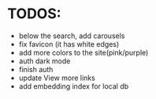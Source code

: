 # TODOS:
- below the search, add carousels
- fix favicon (it has white edges)
- add more colors to the site(pink/purple)
- auth dark mode
- finish auth
- update View more links
- add embedding index for local db
